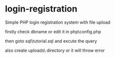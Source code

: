 # login-registration
Simple PHP login registration system with file upload

firstly check dbname or edit it in php\config.php

then goto sql\tutorial.sql and excute the query

also create uploads\ directory or it will throw error

